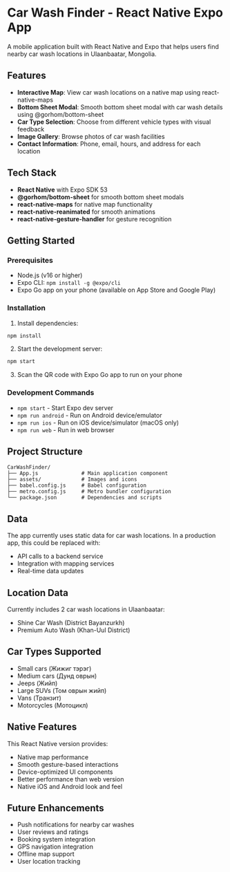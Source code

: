 # Car Wash Finder - React Native Expo App

A mobile application built with React Native and Expo that helps users find nearby car wash locations in Ulaanbaatar, Mongolia.

## Features

- **Interactive Map**: View car wash locations on a native map using react-native-maps
- **Bottom Sheet Modal**: Smooth bottom sheet modal with car wash details using @gorhom/bottom-sheet
- **Car Type Selection**: Choose from different vehicle types with visual feedback
- **Image Gallery**: Browse photos of car wash facilities
- **Contact Information**: Phone, email, hours, and address for each location

## Tech Stack

- **React Native** with Expo SDK 53
- **@gorhom/bottom-sheet** for smooth bottom sheet modals
- **react-native-maps** for native map functionality
- **react-native-reanimated** for smooth animations
- **react-native-gesture-handler** for gesture recognition

## Getting Started

### Prerequisites

- Node.js (v16 or higher)
- Expo CLI: `npm install -g @expo/cli`
- Expo Go app on your phone (available on App Store and Google Play)

### Installation

1. Install dependencies:
```bash
npm install
```

2. Start the development server:
```bash
npm start
```

3. Scan the QR code with Expo Go app to run on your phone

### Development Commands

- `npm start` - Start Expo dev server
- `npm run android` - Run on Android device/emulator
- `npm run ios` - Run on iOS device/simulator (macOS only)
- `npm run web` - Run in web browser

## Project Structure

```
CarWashFinder/
├── App.js              # Main application component
├── assets/             # Images and icons
├── babel.config.js     # Babel configuration
├── metro.config.js     # Metro bundler configuration
└── package.json        # Dependencies and scripts
```

## Data

The app currently uses static data for car wash locations. In a production app, this could be replaced with:
- API calls to a backend service
- Integration with mapping services
- Real-time data updates

## Location Data

Currently includes 2 car wash locations in Ulaanbaatar:
- Shine Car Wash (District Bayanzurkh)
- Premium Auto Wash (Khan-Uul District)

## Car Types Supported

- Small cars (Жижиг тэрэг)
- Medium cars (Дунд оврын)  
- Jeeps (Жийп)
- Large SUVs (Том оврын жийп)
- Vans (Транзит)
- Motorcycles (Мотоцикл)

## Native Features

This React Native version provides:
- Native map performance
- Smooth gesture-based interactions
- Device-optimized UI components
- Better performance than web version
- Native iOS and Android look and feel

## Future Enhancements

- Push notifications for nearby car washes
- User reviews and ratings
- Booking system integration
- GPS navigation integration
- Offline map support
- User location tracking